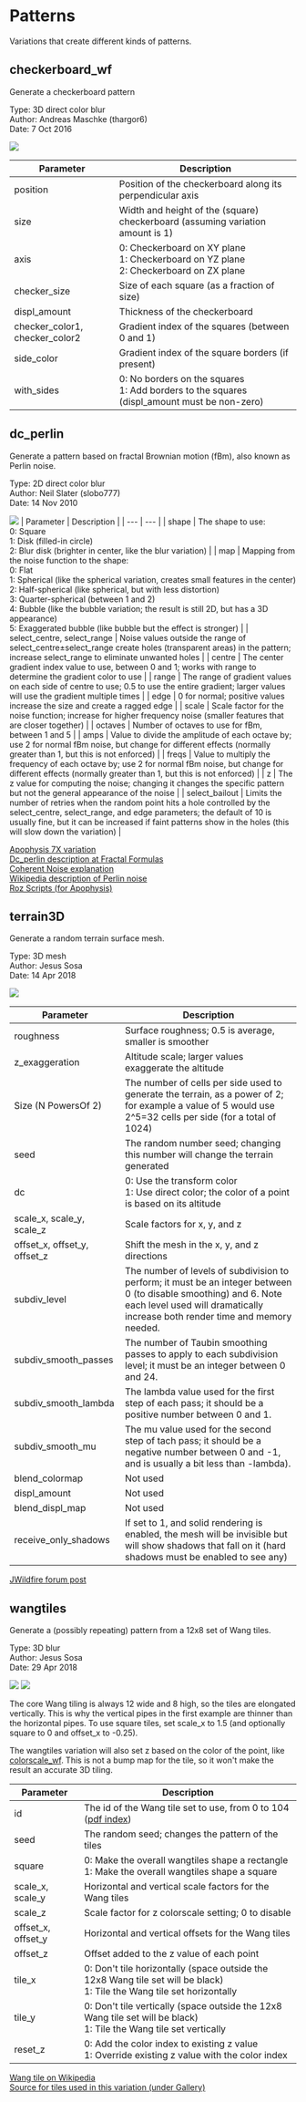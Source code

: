 # Patterns
Variations that create different kinds of patterns.

## checkerboard_wf
Generate a checkerboard pattern

Type: 3D direct color blur  
Author: Andreas Maschke (thargor6)  
Date: 7 Oct 2016  

[![](checkerboard_wf-1.png)](checkerboard_wf-1.flame)

| Parameter | Description |
| --- | --- |
| position | Position of the checkerboard along its perpendicular axis |
| size | Width and height of the (square) checkerboard (assuming variation amount is 1) |
| axis | 0: Checkerboard on XY plane<br>1: Checkerboard on YZ plane<br>2: Checkerboard on ZX plane |
| checker_size | Size of each square (as a fraction of size) |
| displ_amount | Thickness of the checkerboard |
| checker_color1, checker_color2 | Gradient index of the squares (between 0 and 1) |
| side_color | Gradient index of the square borders (if present) |
| with_sides | 0: No borders on the squares<br>1: Add borders to the squares (displ_amount must be non-zero) |

## dc_perlin
Generate a pattern based on fractal Brownian motion (fBm), also known as Perlin noise.

Type: 2D direct color blur  
Author: Neil Slater (slobo777)  
Date: 14 Nov 2010  

[![](dc_perlin-1.png)](dc_perlin-1.flame)
| Parameter | Description |
| --- | --- |
| shape | The shape to use:<br>0: Square<br>1: Disk (filled-in circle)<br>2: Blur disk (brighter in center, like the blur variation) |
| map | Mapping from the noise function to the shape:<br>0: Flat<br>1: Spherical (like the spherical variation, creates small features in the center)<br>2: Half-spherical (like spherical, but with less distortion)<br>3: Quarter-spherical (between 1 and 2)<br>4: Bubble (like the bubble variation; the result is still 2D, but has a 3D appearance)<br>5: Exaggerated bubble (like bubble but the effect is stronger) |
| select_centre, select_range | Noise values outside the range of select_centre±select_range create holes (transparent areas) in the pattern; increase select_range to eliminate unwanted holes |
| centre | The center gradient index value to use, between 0 and 1; works with range to determine the gradient color to use |
| range | The range of gradient values on each side of centre to use; 0.5 to use the entire gradient; larger values will use the gradient multiple times |
| edge | 0 for normal; positive values increase the size and create a ragged edge |
| scale | Scale factor for the noise function; increase for higher frequency noise (smaller features that are closer together) |
| octaves | Number of octaves to use for fBm, between 1 and 5 |
| amps | Value to divide the amplitude of each octave by; use 2 for normal fBm noise, but change for different effects (normally greater than 1, but this is not enforced) |
| freqs | Value to multiply the frequency of each octave by; use 2 for normal fBm noise, but change for different effects (normally greater than 1, but this is not enforced) |
| z | The z value for computing the noise; changing it changes the specific pattern but not the general appearance of the noise |
| select_bailout | Limits the number of retries when the random point hits a hole controlled by the select_centre, select_range, and edge parameters; the default of 10 is usually fine, but it can be increased if faint patterns show in the holes (this will slow down the variation) |

[Apophysis 7X variation](https://www.deviantart.com/slobo777/art/dc-perlin-Apophysis-Plugin-186190256)  
[Dc_perlin description at Fractal Formulas](https://fractalformulas.wordpress.com/flame-variations/dc_perlin/)  
[Coherent Noise explanation](https://fractalformulas.wordpress.com/2019/08/19/coherent-noise/)  
[Wikipedia description of Perlin noise](https://en.wikipedia.org/wiki/Perlin_noise)  
[Roz Scripts (for Apophysis)](https://www.deviantart.com/rozrr/art/Roz-Scripts-321285804)  

## terrain3D
Generate a random terrain surface mesh.

Type: 3D mesh  
Author: Jesus Sosa  
Date: 14 Apr 2018  

[![](terrain3D-1.png)](terrain3D-1.flame)

| Parameter | Description |
| --- | --- |
| roughness | Surface roughness; 0.5 is average, smaller is smoother |
| z_exaggeration | Altitude scale; larger values exaggerate the altitude |
| Size (N PowersOf 2) | The number of cells per side used to generate the terrain, as a power of 2; for example a value of 5 would use 2^5=32 cells per side (for a total of 1024) |
| seed | The random number seed; changing this number will change the terrain generated |
| dc | 0: Use the transform color<br>1: Use direct color; the color of a point is based on its altitude |
| scale_x, scale_y, scale_z | Scale factors for x, y, and z |
| offset_x, offset_y, offset_z | Shift the mesh in the x, y, and z directions |
| subdiv_level | The number of levels of subdivision to perform; it must be an integer between 0 (to disable smoothing) and 6. Note each level used will dramatically increase both render time and memory needed. |
| subdiv_smooth_passes | The number of Taubin smoothing passes to apply to each subdivision level; it must be an integer between 0 and 24. |
| subdiv_smooth_lambda | The lambda value used for the first step of each pass; it should be a positive number between 0 and 1. |
| subdiv_smooth_mu | The mu value used for the second step of tach pass; it should be a negative number between 0 and -1, and is usually a bit less than -lambda). |
| blend_colormap | Not used |
| displ_amount | Not used |
| blend_displ_map | Not used |
| receive_only_shadows | If set to 1, and solid rendering is enabled, the mesh will be invisible but will show shadows that fall on it (hard shadows must be enabled to see any) |

[JWildfire forum post](https://jwildfire-forum.overwhale.com/viewtopic.php?f=23&t=2626)  

## wangtiles
Generate a (possibly repeating) pattern from a 12x8 set of Wang tiles.

Type: 3D blur  
Author: Jesus Sosa  
Date: 29 Apr 2018  

[![](wangtiles-1.png)](wangtiles-1.flame) [![](wangtiles-2.png)](wangtiles-2.flame)

The core Wang tiling is always 12 wide and 8 high, so the tiles are elongated vertically. This is why the vertical pipes in the first example are thinner than the horizontal pipes. To use square tiles, set scale_x to 1.5 (and optionally square to 0 and offset_x to -0.25).

The wangtiles variation will also set z based on the color of the point, like [colorscale_wf](zmanip/zmanip.md#colorscale_wf). This is not a bump map for the tile, so it won't make the result an accurate 3D tiling.

| Parameter | Description |
| --- | --- |
| id | The id of the Wang tile set to use, from 0 to 104 ([pdf index](wangtiles-ids.pdf)) |
| seed | The random seed; changes the pattern of the tiles |
| square | 0: Make the overall wangtiles shape a rectangle<br>1: Make the overall wangtiles shape a square |
| scale_x, scale_y | Horizontal and vertical scale factors for the Wang tiles |
| scale_z | Scale factor for z colorscale setting; 0 to disable |
| offset_x, offset_y | Horizontal and vertical offsets for the Wang tiles |
| offset_z | Offset added to the z value of each point |
| tile_x | 0: Don't tile horizontally (space outside the 12x8 Wang tile set will be black)<br>1: Tile the Wang tile set horizontally |
| tile_y | 0: Don't tile vertically (space outside the 12x8 Wang tile set will be black)<br>1: Tile the Wang tile set vertically |
| reset_z | 0: Add the color index to existing z value<br>1: Override existing z value with the color index |

[Wang tile on Wikipedia](https://en.wikipedia.org/wiki/Wang_tile)  
[Source for tiles used in this variation (under Gallery)](http://www.cr31.co.uk/stagecast/wang/intro.html)  
